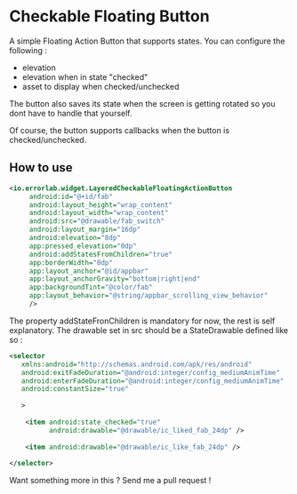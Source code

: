 # Checkable Floating Button #

A simple Floating Action Button that supports states. You can configure the following :
* elevation
* elevation when in state "checked"
* asset to display when checked/unchecked

The button also saves its state when the screen is getting rotated so you dont have to handle that yourself.

Of course, the button supports callbacks when the button is checked/unchecked.


## How to use ##

```xml
<io.errorlab.widget.LayeredCheckableFloatingActionButton
     android:id="@+id/fab"
     android:layout_height="wrap_content"
     android:layout_width="wrap_content"
     android:src="@drawable/fab_switch"
     android:layout_margin="16dp"
     android:elevation="8dp"
     app:pressed_elevation="0dp"
     android:addStatesFromChildren="true"
     app:borderWidth="0dp"
     app:layout_anchor="@id/appbar"
     app:layout_anchorGravity="bottom|right|end"
     app:backgroundTint="@color/fab"
     app:layout_behavior="@string/appbar_scrolling_view_behavior"
     />
```

The property addStateFronChildren is mandatory for now, the rest is self explanatory.
The drawable set in src should be a StateDrawable defined like so :

```xml
<selector
   xmlns:android="http://schemas.android.com/apk/res/android"
   android:exitFadeDuration="@android:integer/config_mediumAnimTime"
   android:enterFadeDuration="@android:integer/config_mediumAnimTime"
   android:constantSize="true"
   
   >
  
    <item android:state_checked="true"
          android:drawable="@drawable/ic_liked_fab_24dp" />
    
    <item android:drawable="@drawable/ic_like_fab_24dp" />
    
</selector>
```



Want something more in this ? Send me a pull request !


